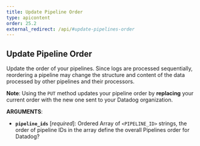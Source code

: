 ```yaml
---
title: Update Pipeline Order
type: apicontent
order: 25.2
external_redirect: /api/#update-pipelines-order
---
```


## Update Pipeline Order

Update the order of your pipelines. Since logs are processed sequentially, reordering a pipeline may change the structure and content of the data processed by other pipelines and their processors.

**Note**: Using the `PUT` method updates your pipeline order by **replacing** your current order with the new one sent to your Datadog organization.

**ARGUMENTS**:

* **`pipeline_ids`** [*required*]:
    Ordered Array of `<PIPELINE_ID>` strings, the order of pipeline IDs in the array define the overall Pipelines order for Datadog?
